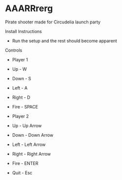 # AAARRrerg
Pirate shooter made for Circudelia launch party

Install Instructions
* Run the setup and the rest should become apparent

Controls
* Player 1
* Up    - W
* Down  - S
* Left  - A
* Right - D
* Fire  - SPACE

* Player 2
* Up    - Up Arrow
* Down  - Down Arrow
* Left  - Left Arrow
* Right - Right Arrow
* Fire  - ENTER

* Quit  - Esc
